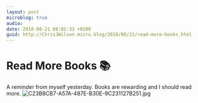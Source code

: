 ```yaml
---
layout: post
microblog: true
audio: 
date: 2018-08-21 08:01:33 +0200
guid: http://ChrisJWilson.micro.blog/2018/08/21/read-more-books.html
---
```

# Read More Books 📚 

A reminder from myself yesterday. Books are rewarding and I should read more. 
![C23B8CB7-A57A-487E-B30E-9C231127B251.jpg](http://chrisjwilson.me/uploads/2018/9e4518fb93.jpg)
